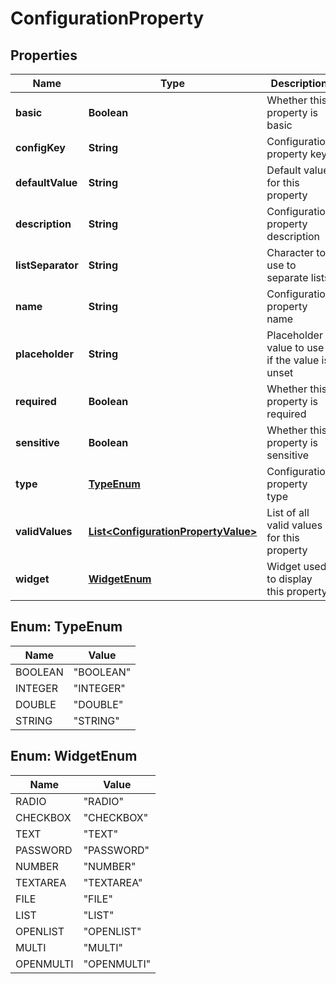 
# ConfigurationProperty

## Properties
Name | Type | Description | Notes
------------ | ------------- | ------------- | -------------
**basic** | **Boolean** | Whether this property is basic |  [optional]
**configKey** | **String** | Configuration property key | 
**defaultValue** | **String** | Default value for this property |  [optional]
**description** | **String** | Configuration property description |  [optional]
**listSeparator** | **String** | Character to use to separate lists |  [optional]
**name** | **String** | Configuration property name |  [optional]
**placeholder** | **String** | Placeholder value to use if the value is unset |  [optional]
**required** | **Boolean** | Whether this property is required |  [optional]
**sensitive** | **Boolean** | Whether this property is sensitive |  [optional]
**type** | [**TypeEnum**](#TypeEnum) | Configuration property type |  [optional]
**validValues** | [**List&lt;ConfigurationPropertyValue&gt;**](ConfigurationPropertyValue.md) | List of all valid values for this property |  [optional]
**widget** | [**WidgetEnum**](#WidgetEnum) | Widget used to display this property |  [optional]


<a name="TypeEnum"></a>
## Enum: TypeEnum
Name | Value
---- | -----
BOOLEAN | &quot;BOOLEAN&quot;
INTEGER | &quot;INTEGER&quot;
DOUBLE | &quot;DOUBLE&quot;
STRING | &quot;STRING&quot;


<a name="WidgetEnum"></a>
## Enum: WidgetEnum
Name | Value
---- | -----
RADIO | &quot;RADIO&quot;
CHECKBOX | &quot;CHECKBOX&quot;
TEXT | &quot;TEXT&quot;
PASSWORD | &quot;PASSWORD&quot;
NUMBER | &quot;NUMBER&quot;
TEXTAREA | &quot;TEXTAREA&quot;
FILE | &quot;FILE&quot;
LIST | &quot;LIST&quot;
OPENLIST | &quot;OPENLIST&quot;
MULTI | &quot;MULTI&quot;
OPENMULTI | &quot;OPENMULTI&quot;



